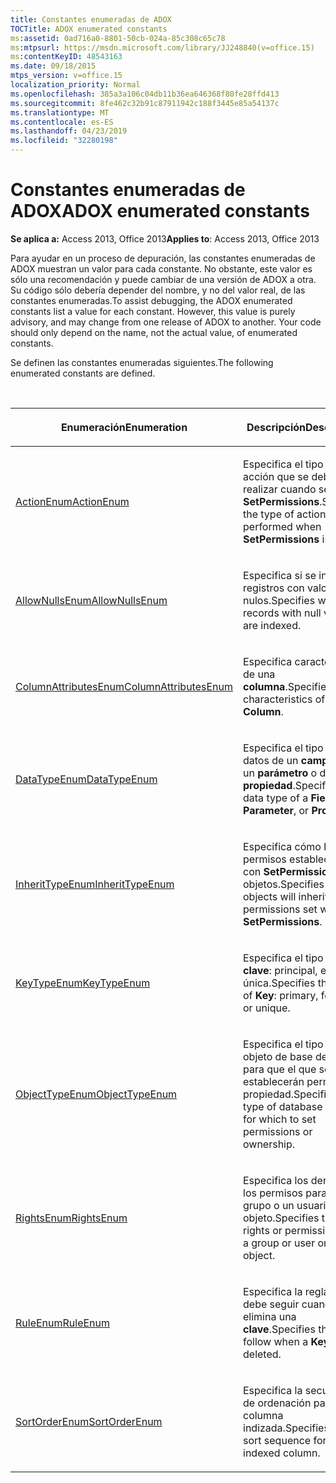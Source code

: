 ```yaml
---
title: Constantes enumeradas de ADOX
TOCTitle: ADOX enumerated constants
ms:assetid: 0ad716a0-8801-50cb-024a-85c308c65c78
ms:mtpsurl: https://msdn.microsoft.com/library/JJ248840(v=office.15)
ms:contentKeyID: 48543163
ms.date: 09/18/2015
mtps_version: v=office.15
localization_priority: Normal
ms.openlocfilehash: 385a3a106c04db11b36ea646368f80fe28ffd413
ms.sourcegitcommit: 8fe462c32b91c87911942c188f3445e85a54137c
ms.translationtype: MT
ms.contentlocale: es-ES
ms.lasthandoff: 04/23/2019
ms.locfileid: "32280198"
---
```

# <a name="adox-enumerated-constants"></a><span data-ttu-id="0655a-102">Constantes enumeradas de ADOX</span><span class="sxs-lookup"><span data-stu-id="0655a-102">ADOX enumerated constants</span></span>

<span data-ttu-id="0655a-103">**Se aplica a:** Access 2013, Office 2013</span><span class="sxs-lookup"><span data-stu-id="0655a-103">**Applies to**: Access 2013, Office 2013</span></span>

<span data-ttu-id="0655a-p101">Para ayudar en un proceso de depuración, las constantes enumeradas de ADOX muestran un valor para cada constante. No obstante, este valor es sólo una recomendación y puede cambiar de una versión de ADOX a otra. Su código sólo debería depender del nombre, y no del valor real, de las constantes enumeradas.</span><span class="sxs-lookup"><span data-stu-id="0655a-p101">To assist debugging, the ADOX enumerated constants list a value for each constant. However, this value is purely advisory, and may change from one release of ADOX to another. Your code should only depend on the name, not the actual value, of enumerated constants.</span></span>

<span data-ttu-id="0655a-107">Se definen las constantes enumeradas siguientes.</span><span class="sxs-lookup"><span data-stu-id="0655a-107">The following enumerated constants are defined.</span></span>

<br/>

<table>
<colgroup>
<col style="width: 50%" />
<col style="width: 50%" />
</colgroup>
<thead>
<tr class="header">
<th><p><span data-ttu-id="0655a-108">Enumeración</span><span class="sxs-lookup"><span data-stu-id="0655a-108">Enumeration</span></span></p></th>
<th><p><span data-ttu-id="0655a-109">Descripción</span><span class="sxs-lookup"><span data-stu-id="0655a-109">Description</span></span></p></th>
</tr>
</thead>
<tbody>
<tr class="odd">
<td><p><span data-ttu-id="0655a-110"><a href="actionenum.md">ActionEnum</a></span><span class="sxs-lookup"><span data-stu-id="0655a-110"><a href="actionenum.md">ActionEnum</a></span></span></p></td>
<td><p><span data-ttu-id="0655a-111">Especifica el tipo de acción que se debe realizar cuando se llama a <strong>SetPermissions</strong>.</span><span class="sxs-lookup"><span data-stu-id="0655a-111">Specifies the type of action to be performed when <strong>SetPermissions</strong> is called.</span></span></p></td>
</tr>
<tr class="even">
<td><p><span data-ttu-id="0655a-112"><a href="allownullsenum.md">AllowNullsEnum</a></span><span class="sxs-lookup"><span data-stu-id="0655a-112"><a href="allownullsenum.md">AllowNullsEnum</a></span></span></p></td>
<td><p><span data-ttu-id="0655a-113">Especifica si se indizan registros con valores nulos.</span><span class="sxs-lookup"><span data-stu-id="0655a-113">Specifies whether records with null values are indexed.</span></span></p></td>
</tr>
<tr class="odd">
<td><p><span data-ttu-id="0655a-114"><a href="columnattributesenum.md">ColumnAttributesEnum</a></span><span class="sxs-lookup"><span data-stu-id="0655a-114"><a href="columnattributesenum.md">ColumnAttributesEnum</a></span></span></p></td>
<td><p><span data-ttu-id="0655a-115">Especifica características de una <strong>columna</strong>.</span><span class="sxs-lookup"><span data-stu-id="0655a-115">Specifies characteristics of a <strong>Column</strong>.</span></span></p></td>
</tr>
<tr class="even">
<td><p><span data-ttu-id="0655a-116"><a href="datatypeenum.md">DataTypeEnum</a></span><span class="sxs-lookup"><span data-stu-id="0655a-116"><a href="datatypeenum.md">DataTypeEnum</a></span></span></p></td>
<td><p><span data-ttu-id="0655a-117">Especifica el tipo de datos de un <strong>campo</strong>, de un <strong>parámetro</strong> o de una <strong>propiedad</strong>.</span><span class="sxs-lookup"><span data-stu-id="0655a-117">Specifies the data type of a <strong>Field</strong>, <strong>Parameter</strong>, or <strong>Property</strong>.</span></span></p></td>
</tr>
<tr class="odd">
<td><p><span data-ttu-id="0655a-118"><a href="inherittypeenum.md">InheritTypeEnum</a></span><span class="sxs-lookup"><span data-stu-id="0655a-118"><a href="inherittypeenum.md">InheritTypeEnum</a></span></span></p></td>
<td><p><span data-ttu-id="0655a-119">Especifica cómo heredan permisos establecidos con <strong>SetPermissions</strong> los objetos.</span><span class="sxs-lookup"><span data-stu-id="0655a-119">Specifies how objects will inherit permissions set with <strong>SetPermissions</strong>.</span></span></p></td>
</tr>
<tr class="even">
<td><p><span data-ttu-id="0655a-120"><a href="keytypeenum.md">KeyTypeEnum</a></span><span class="sxs-lookup"><span data-stu-id="0655a-120"><a href="keytypeenum.md">KeyTypeEnum</a></span></span></p></td>
<td><p><span data-ttu-id="0655a-121">Especifica el tipo de <strong>clave</strong>: principal, externa o única.</span><span class="sxs-lookup"><span data-stu-id="0655a-121">Specifies the type of <strong>Key</strong>: primary, foreign, or unique.</span></span></p></td>
</tr>
<tr class="odd">
<td><p><span data-ttu-id="0655a-122"><a href="objecttypeenum.md">ObjectTypeEnum</a></span><span class="sxs-lookup"><span data-stu-id="0655a-122"><a href="objecttypeenum.md">ObjectTypeEnum</a></span></span></p></td>
<td><p><span data-ttu-id="0655a-123">Especifica el tipo de objeto de base de datos para que el que se establecerán permisos o propiedad.</span><span class="sxs-lookup"><span data-stu-id="0655a-123">Specifies the type of database object for which to set permissions or ownership.</span></span></p></td>
</tr>
<tr class="even">
<td><p><span data-ttu-id="0655a-124"><a href="rightsenum.md">RightsEnum</a></span><span class="sxs-lookup"><span data-stu-id="0655a-124"><a href="rightsenum.md">RightsEnum</a></span></span></p></td>
<td><p><span data-ttu-id="0655a-125">Especifica los derechos o los permisos para un grupo o un usuario en un objeto.</span><span class="sxs-lookup"><span data-stu-id="0655a-125">Specifies the rights or permissions for a group or user on an object.</span></span></p></td>
</tr>
<tr class="odd">
<td><p><span data-ttu-id="0655a-126"><a href="ruleenum.md">RuleEnum</a></span><span class="sxs-lookup"><span data-stu-id="0655a-126"><a href="ruleenum.md">RuleEnum</a></span></span></p></td>
<td><p><span data-ttu-id="0655a-127">Especifica la regla que se debe seguir cuando se elimina una <strong>clave</strong>.</span><span class="sxs-lookup"><span data-stu-id="0655a-127">Specifies the rule to follow when a <strong>Key</strong> is deleted.</span></span></p></td>
</tr>
<tr class="even">
<td><p><span data-ttu-id="0655a-128"><a href="sortorderenum.md">SortOrderEnum</a></span><span class="sxs-lookup"><span data-stu-id="0655a-128"><a href="sortorderenum.md">SortOrderEnum</a></span></span></p></td>
<td><p><span data-ttu-id="0655a-129">Especifica la secuencia de ordenación para una columna indizada.</span><span class="sxs-lookup"><span data-stu-id="0655a-129">Specifies the sort sequence for an indexed column.</span></span></p></td>
</tr>
</tbody>
</table>

